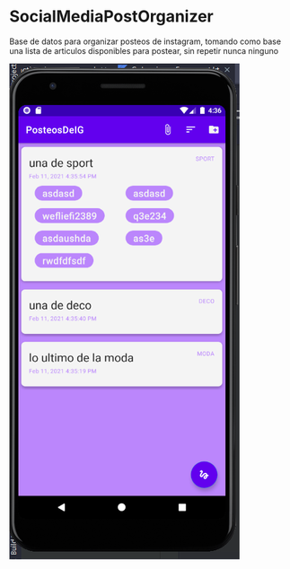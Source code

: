 # SocialMediaPostOrganizer

Base de datos para organizar posteos de instagram, tomando como base una lista de articulos disponibles para postear, sin repetir nunca ninguno

![Alt text](/home.png?raw=true "Title")
